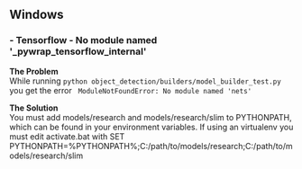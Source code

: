 ## Windows
### - Tensorflow - No module named '_pywrap_tensorflow_internal'
**The Problem** <br>
While running `python object_detection/builders/model_builder_test.py` you get the error `
ModuleNotFoundError: No module named 'nets'` 

**The Solution** <br>
You must add models/research and models/research/slim to PYTHONPATH, which can be found in your environment variables. If using an virtualenv you must edit activate.bat with SET PYTHONPATH=%PYTHONPATH%;C:/path/to/models/research;C:/path/to/models/research/slim
